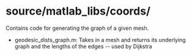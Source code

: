 # source/matlab_libs/coords/

Contains code for generating the graph of a given mesh.

+ geodesic_dists_graph.m: Takes in a mesh and returns its underlying graph and the lengths of the edges -- used by Dijkstra
